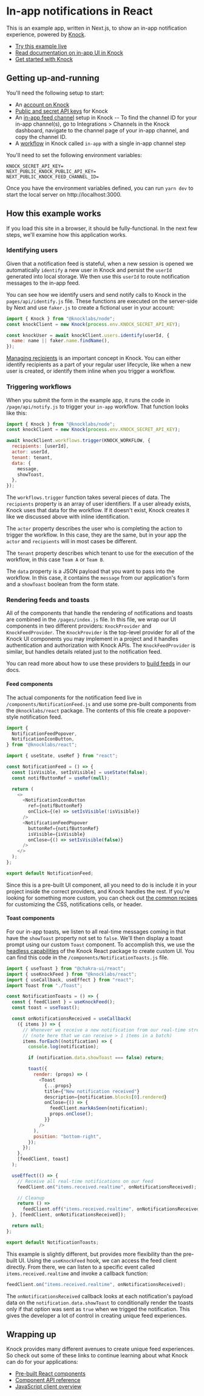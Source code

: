 # In-app notifications in React

This is an example app, written in Next.js, to show an in-app notification experience, powered by [Knock](https://knock.app).

- [Try this example live](https://in-app-demo.knock.app/)
- [Read documentation on in-app UI in Knock](https://docs.knock.app/in-app-ui/overview)
- [Get started with Knock](https://docs.knock.app/getting-started/quick-start)

## Getting up-and-running

You'll need the following setup to start:

- An [account on Knock](https://dashboard.knock.app)
- [Public and secret API keys](https://docs.knock.app/developer-tools/api-keys) for Knock
- An [in-app feed channel](https://docs.knock.app/integrations/in-app/knock) setup in Knock
  -- To find the channel ID for your in-app channel(s), go to Integrations > Channels in the Knock dashboard, navigate to the channel page of your in-app channel, and copy the channel ID.
- A [workflow](https://docs.knock.app/concepts/workflows) in Knock called `in-app` with a single in-app channel step

You'll need to set the following environment variables:

```
KNOCK_SECRET_API_KEY=
NEXT_PUBLIC_KNOCK_PUBLIC_API_KEY=
NEXT_PUBLIC_KNOCK_FEED_CHANNEL_ID=
```

Once you have the environment variables defined, you can run `yarn dev` to start the local server on http://localhost:3000.

## How this example works

If you load this site in a browser, it should be fully-functional. In the next few steps, we'll examine how this application works.

### Identifying users

Given that a notification feed is stateful, when a new session is opened we automatically `identify` a new user in Knock and persist the `userId` generated into local storage. We then use this `userId` to route notification messages to the in-app feed.

You can see how we identify users and send notify calls to Knock in the `pages/api/identify.js` file. These functions are executed on the server-side by Next and use `faker.js` to create a fictional user in your account:

```javascript
import { Knock } from "@knocklabs/node";
const knockClient = new Knock(process.env.KNOCK_SECRET_API_KEY);

const knockUser = await knockClient.users.identify(userId, {
  name: name || faker.name.findName(),
});
```

[Managing recipients](https://docs.knock.app/managing-recipients/identifying-recipients) is an important concept in Knock. You can either identify recipients as a part of your regular user lifecycle, like when a new user is created, or identify them inline when you trigger a workflow.

### Triggering workflows

When you submit the form in the example app, it runs the code in `/page/api/notify.js` to trigger your `in-app` workflow. That function looks like this:

```javascript
import { Knock } from "@knocklabs/node";
const knockClient = new Knock(process.env.KNOCK_SECRET_API_KEY);

await knockClient.workflows.trigger(KNOCK_WORKFLOW, {
  recipients: [userId],
  actor: userId,
  tenant: tenant,
  data: {
    message,
    showToast,
  },
});
```

The `workflows.trigger` function takes several pieces of data. The `recipients` property is an array of user identifiers. If a user already exists, Knock uses that data for the workflow. If it doesn't exist, Knock creates it like we discussed above with inline identification.

The `actor` property describes the user who is completing the action to trigger the workflow. In this case, they are the same, but in your app the `actor` and `recipients` will in most cases be different.

The `tenant` property describes which tenant to use for the execution of the workflow, in this case `Team A` or `Team B`.

The `data` property is a JSON payload that you want to pass into the workflow. In this case, it contains the `message` from our application's form and a `showToast` boolean from the form state.

### Rendering feeds and toasts

All of the components that handle the rendering of notifications and toasts are combined in the `/pages/index.js` file. In this file, we wrap our UI components in two different providers: `KnockProvider` and `KnockFeedProvider`. The `KnockProvider` is the top-level provider for all of the Knock UI components you may implement in a project and it handles authentication and authorization with Knock APIs. The `KnockFeedProvider` is similar, but handles details related just to the notification feed.

You can read more about how to use these providers to [build feeds](https://docs.knock.app/in-app-ui/react/feed) in our docs.

#### Feed components

The actual components for the notification feed live in `/components/NotificationFeed.js` and use some pre-built components from the `@knocklabs/react` package. The contents of this file create a popover-style notification feed.

```javascript
import {
  NotificationFeedPopover,
  NotificationIconButton,
} from "@knocklabs/react";

import { useState, useRef } from "react";

const NotificationFeed = () => {
  const [isVisible, setIsVisible] = useState(false);
  const notifButtonRef = useRef(null);

  return (
    <>
      <NotificationIconButton
        ref={notifButtonRef}
        onClick={(e) => setIsVisible(!isVisible)}
      />
      <NotificationFeedPopover
        buttonRef={notifButtonRef}
        isVisible={isVisible}
        onClose={() => setIsVisible(false)}
      />
    </>
  );
};

export default NotificationFeed;
```

Since this is a pre-built UI component, all you need to do is include it in your project inside the correct providers, and Knock handles the rest. If you're looking for something more custom, you can check out [the common recipes](https://docs.knock.app/in-app-ui/react/feed#common-recipes) for customizing the CSS, notifications cells, or header.

#### Toast components

For our in-app toasts, we listen to all real-time messages coming in that have the `showToast` property not set to `false`. We'll then display a toast prompt using our custom `Toast` component. To accomplish this, we use the [headless capabilities](https://docs.knock.app/in-app-ui/react/custom-notifications-ui) of the Knock React package to create custom UI. You can find this code in the `/components/NotificationToasts.js` file.

```javascript
import { useToast } from "@chakra-ui/react";
import { useKnockFeed } from "@knocklabs/react";
import { useCallback, useEffect } from "react";
import Toast from "./Toast";

const NotificationToasts = () => {
  const { feedClient } = useKnockFeed();
  const toast = useToast();

  const onNotificationsReceived = useCallback(
    ({ items }) => {
      // Whenever we receive a new notification from our real-time stream, show a toast
      // (note here that we can receive > 1 items in a batch)
      items.forEach((notification) => {
        console.log(notification);

        if (notification.data.showToast === false) return;

        toast({
          render: (props) => (
            <Toast
              {...props}
              title={"New notification received"}
              description={notification.blocks[0].rendered}
              onClose={() => {
                feedClient.markAsSeen(notification);
                props.onClose();
              }}
            />
          ),
          position: "bottom-right",
        });
      });
    },
    [feedClient, toast]
  );

  useEffect(() => {
    // Receive all real-time notifications on our feed
    feedClient.on("items.received.realtime", onNotificationsReceived);

    // Cleanup
    return () =>
      feedClient.off("items.received.realtime", onNotificationsReceived);
  }, [feedClient, onNotificationsReceived]);

  return null;
};

export default NotificationToasts;
```

This example is slightly different, but provides more flexibility than the pre-built UI. Using the `useKnockFeed` hook, we can access the feed client directly. From there, we can listen to a specific event called `items.received.realtime` and invoke a callback function:

```javascript
feedClient.on("items.received.realtime", onNotificationsReceived);
```

The `onNotificationsReceived` callback looks at each notification's payload data on the `notification.data.showToast` to conditionally render the toasts only if that option was sent as `true` when we trigged the notification. This gives the developer a lot of control in creating unique feed experiences.

## Wrapping up

Knock provides many different avenues to create unique feed experiences. So check out some of these links to continue learning about what Knock can do for your applications:

- [Pre-built React components](https://docs.knock.app/in-app-ui/react/overview)
- [Component API reference](https://docs.knock.app/sdks/react/reference)
- [JavaScript client overview](https://docs.knock.app/sdks/javascript/quick-start)
